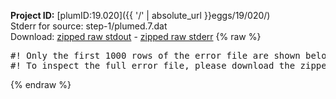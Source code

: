 **Project ID:** [plumID:19.020]({{ '/' | absolute_url }}eggs/19/020/)  
Stderr for source:  step-1/plumed.7.dat   
Download: [zipped raw stdout](plumed.7.dat.plumed.stdout.txt.zip) - [zipped raw stderr](plumed.7.dat.plumed.stderr.txt.zip) 
{% raw %}
<pre>
#! Only the first 1000 rows of the error file are shown below
#! To inspect the full error file, please download the zipped raw stderr file above
</pre>
{% endraw %}
